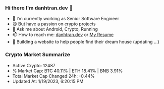 ### Hi there I'm danhtran.dev 👋

- 🔭 I’m currently working as Senior Software Engineer
- 😄 But have a passion on crypto projects
- 💬 Ask me about Android, Crypto, Running 
- 📫 How to reach me: <a href="https://danhtran.dev" target="_blank">danhtran.dev</a> or <a href="Dan-Resume.pdf" target="_blank">My Resume</a>
- 🌱 Building a website to help people find their dream house (updating ...)

### Crypto Market Summarize
- Active Crypto: 12487
- % Market Cap: BTC 40.11% | ETH 18.41% | BNB 3.91%
- Total Market Cap Changed 24h: -0.44%
- Updated At: 1/19/2023, 6:20:15 PM
